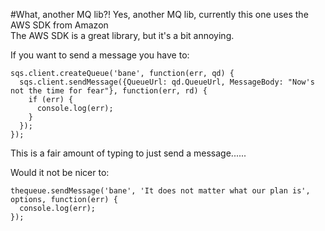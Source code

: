 #What, another MQ lib?!
Yes, another MQ lib, currently this one uses the AWS SDK from Amazon  
The AWS SDK is a great library, but it's a bit annoying.

If you want to send a message you have to:

    sqs.client.createQueue('bane', function(err, qd) {
      sqs.client.sendMessage({QueueUrl: qd.QueueUrl, MessageBody: "Now's not the time for fear"}, function(err, rd) {
        if (err) {
          console.log(err);
        }
      });
    });

This is a fair amount of typing to just send a message......

Would it not be nicer to:

    thequeue.sendMessage('bane', 'It does not matter what our plan is', options, function(err) {
      console.log(err);
    });
